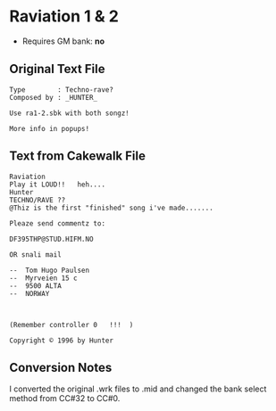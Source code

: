 # Raviation 1 & 2

* Requires GM bank: **no**

## Original Text File
```
Type        : Techno-rave?
Composed by : _HUNTER_

Use ra1-2.sbk with both songz!

More info in popups!
```
## Text from Cakewalk File
```
Raviation
Play it LOUD!!   heh....
Hunter
TECHNO/RAVE ??
@Thiz is the first "finished" song i've made.......

Pleaze send commentz to:

DF395THP@STUD.HIFM.NO

OR snali mail

--  Tom Hugo Paulsen 
--  Myrveien 15 c
--  9500 ALTA
--  NORWAY



(Remember controller 0   !!!  )

Copyright © 1996 by Hunter
```
## Conversion Notes

I converted the original .wrk files to .mid and changed the bank select method from CC#32 to CC#0.
